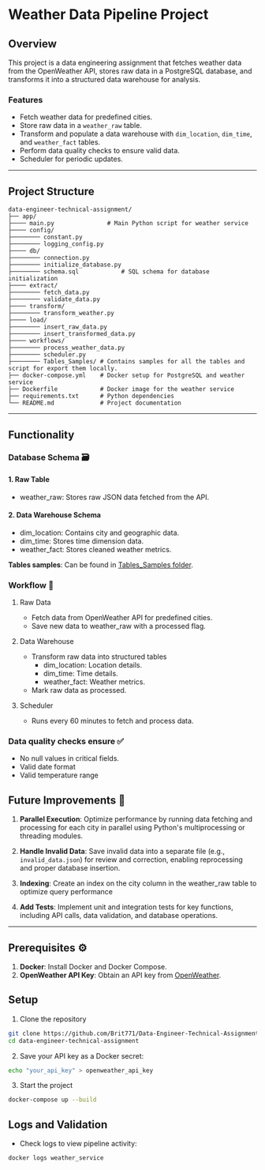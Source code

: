 # Weather Data Pipeline Project

## Overview

This project is a data engineering assignment that fetches weather data from the OpenWeather API, stores raw data in a PostgreSQL database, and transforms it into a structured data warehouse for analysis.

### Features

- Fetch weather data for predefined cities.
- Store raw data in a `weather_raw` table.
- Transform and populate a data warehouse with `dim_location`, `dim_time`, and `weather_fact` tables.
- Perform data quality checks to ensure valid data.
- Scheduler for periodic updates.

---

## Project Structure

    data-engineer-technical-assignment/
    ├── app/
    ├──── main.py               # Main Python script for weather service
    ├──── config/            
    ├──────── constant.py           
    ├──────── logging_config.py           
    ├──── db/            
    ├──────── connection.py
    ├──────── initialize_database.py 
    ├──────── schema.sql            # SQL schema for database initialization
    ├──── extract/            
    ├──────── fetch_data.py
    ├──────── validate_data.py
    ├──── transform/            
    ├──────── transform_weather.py
    ├──── load/            
    ├──────── insert_raw_data.py
    ├──────── insert_transformed_data.py
    ├──── workflows/            
    ├──────── process_weather_data.py
    ├──────── scheduler.py
    ├──────── Tables_Samples/ # Contains samples for all the tables and script for export them locally.
    ├── docker-compose.yml    # Docker setup for PostgreSQL and weather service
    ├── Dockerfile            # Docker image for the weather service
    ├── requirements.txt      # Python dependencies
    └── README.md             # Project documentation

---

## Functionality

### Database Schema 🗃️

#### 1. Raw Table

- weather_raw: Stores raw JSON data fetched from the API.

#### 2. Data Warehouse Schema

- dim_location: Contains city and geographic data.
- dim_time: Stores time dimension data.
- weather_fact: Stores cleaned weather metrics.

**Tables samples**: Can be found in [Tables_Samples folder](https://github.com/Brit771/Data-Engineer-Technical-Assignment/tree/main/Tables_Samples).

### Workflow 🔁

1. Raw Data

    - Fetch data from OpenWeather API for predefined cities.
    - Save new data to weather_raw with a processed flag.

2. Data Warehouse

    - Transform raw data into structured tables
        - dim_location: Location details.
        - dim_time: Time details.
        - weather_fact: Weather metrics.
    - Mark raw data as processed.

3. Scheduler
    - Runs every 60 minutes to fetch and process data.

### Data quality checks ensure ✅

- No null values in critical fields.
- Valid date format
- Valid temperature range

## Future Improvements 🚀

1. **Parallel Execution**: Optimize performance by running data fetching and processing for each city in parallel using Python's multiprocessing or threading modules.

2. **Handle Invalid Data**: Save invalid data into a separate file (e.g., `invalid_data.json`) for review and correction, enabling reprocessing and proper database insertion.

3. **Indexing**: Create an index on the city column in the weather_raw table to optimize query performance

4. **Add Tests**: Implement unit and integration tests for key functions, including API calls, data validation, and database operations.

---

## Prerequisites ⚙️

1. **Docker**: Install Docker and Docker Compose.
2. **OpenWeather API Key**: Obtain an API key from [OpenWeather](https://openweathermap.org/api).

## Setup

1. Clone the repository

```bash
git clone https://github.com/Brit771/Data-Engineer-Technical-Assignment.git
cd data-engineer-technical-assignment
```

2. Save your API key as a Docker secret:

```bash
echo "your_api_key" > openweather_api_key
```

3. Start the project

```bash
docker-compose up --build
```


## Logs and Validation

- Check logs to view pipeline activity:

```bash
docker logs weather_service
```
